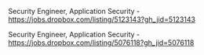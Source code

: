 Security Engineer, Application Security - https://jobs.dropbox.com/listing/5123143?gh_jid=5123143

Security Engineer, Application Security - https://jobs.dropbox.com/listing/5076118?gh_jid=5076118

